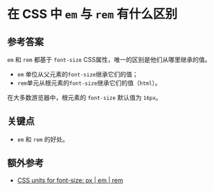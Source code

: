 # 在 CSS 中 `em` 与 `rem` 有什么区别

## 参考答案

`em` 和 `rem` 都基于 `font-size` CSS属性，唯一的区别是他们从哪里继承的值。

* `em` 单位从父元素的`font-size`继承它们的值；
* `rem`单元从根元素的`font-size`继承它们的值（`html`）。

在大多数游览器中，根元素的 `font-size` 默认值为 `16px`。

## 关键点

* `em` 和 `rem` 的好处。

## 额外参考

* [CSS units for font-size: px | em | rem](https://medium.com/code-better/css-units-for-font-size-px-em-rem-79f7e592bb97)

<!-- tags: (css) -->
